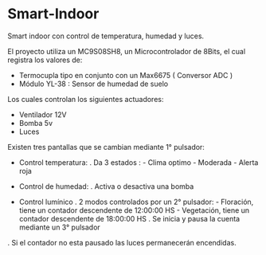 # Smart-Indoor
Smart indoor con control de temperatura, humedad y luces.

El proyecto utiliza un MC9S08SH8, un Microcontrolador de 8Bits, el cual registra los valores de:

- Termocupla tipo en conjunto con un Max6675 ( Conversor ADC )
- Módulo YL-38 : Sensor de humedad de suelo

Los cuales controlan los siguientes actuadores:

- Ventilador 12V
- Bomba 5v
- Luces

Existen tres pantallas que se cambian mediante 1° pulsador:

- Control temperatura:
. Da 3 estados :  - Clima optimo
                  - Moderada
                  - Alerta roja

- Control de humedad:
. Activa o desactiva una bomba

- Control lumínico
. 2 modos controlados por un 2° pulsador: - Floración, tiene un contador descendente de 12:00:00 HS
                                       - Vegetación, tiene un contador descendente de 18:00:00 HS
. Se inicia y pausa la cuenta mediante un 3° pulsador

. Si el contador no esta pausado las luces permanecerán encendidas.
                                       


